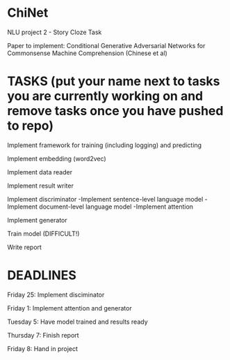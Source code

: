 # ChiNet
NLU project 2 - Story Cloze Task

Paper to implement: Conditional Generative Adversarial Networks for Commonsense Machine Comprehension (Chinese et al)

# TASKS (put your name next to tasks you are currently working on and remove tasks once you have pushed to repo)

Implement framework for training (including logging) and predicting

Implement embedding (word2vec)

Implement data reader

Implement result writer

Implement discriminator
-Implement sentence-level language model
-Implement document-level language model
-Implement attention

Implement generator

Train model (DIFFICULT!)

Write report

# DEADLINES

Friday 25: Implement disciminator

Friday 1: Implement attention and generator

Tuesday 5: Have model trained and results ready

Thursday 7: Finish report

Friday 8: Hand in project
